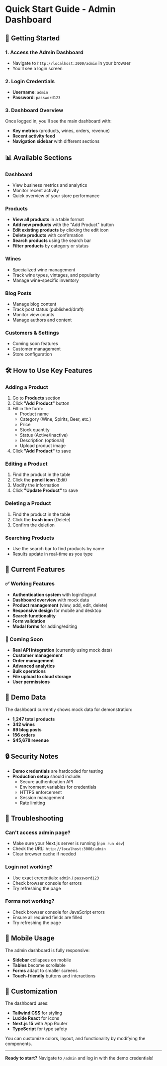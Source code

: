 # Quick Start Guide - Admin Dashboard

## 🚀 Getting Started

### 1. Access the Admin Dashboard
- Navigate to `http://localhost:3000/admin` in your browser
- You'll see a login screen

### 2. Login Credentials
- **Username**: `admin`
- **Password**: `password123`

### 3. Dashboard Overview
Once logged in, you'll see the main dashboard with:
- **Key metrics** (products, wines, orders, revenue)
- **Recent activity feed**
- **Navigation sidebar** with different sections

## 📊 Available Sections

### Dashboard
- View business metrics and analytics
- Monitor recent activity
- Quick overview of your store performance

### Products
- **View all products** in a table format
- **Add new products** with the "Add Product" button
- **Edit existing products** by clicking the edit icon
- **Delete products** with confirmation
- **Search products** using the search bar
- **Filter products** by category or status

### Wines
- Specialized wine management
- Track wine types, vintages, and popularity
- Manage wine-specific inventory

### Blog Posts
- Manage blog content
- Track post status (published/draft)
- Monitor view counts
- Manage authors and content

### Customers & Settings
- Coming soon features
- Customer management
- Store configuration

## 🛠️ How to Use Key Features

### Adding a Product
1. Go to **Products** section
2. Click **"Add Product"** button
3. Fill in the form:
   - Product name
   - Category (Wine, Spirits, Beer, etc.)
   - Price
   - Stock quantity
   - Status (Active/Inactive)
   - Description (optional)
   - Upload product image
4. Click **"Add Product"** to save

### Editing a Product
1. Find the product in the table
2. Click the **pencil icon** (Edit)
3. Modify the information
4. Click **"Update Product"** to save

### Deleting a Product
1. Find the product in the table
2. Click the **trash icon** (Delete)
3. Confirm the deletion

### Searching Products
- Use the search bar to find products by name
- Results update in real-time as you type

## 🔧 Current Features

### ✅ Working Features
- **Authentication system** with login/logout
- **Dashboard overview** with mock data
- **Product management** (view, add, edit, delete)
- **Responsive design** for mobile and desktop
- **Search functionality**
- **Form validation**
- **Modal forms** for adding/editing

### 🚧 Coming Soon
- **Real API integration** (currently using mock data)
- **Customer management**
- **Order management**
- **Advanced analytics**
- **Bulk operations**
- **File upload to cloud storage**
- **User permissions**

## 🎯 Demo Data

The dashboard currently shows mock data for demonstration:
- **1,247 total products**
- **342 wines**
- **89 blog posts**
- **156 orders**
- **$45,678 revenue**

## 🔒 Security Notes

- **Demo credentials** are hardcoded for testing
- **Production setup** should include:
  - Secure authentication API
  - Environment variables for credentials
  - HTTPS enforcement
  - Session management
  - Rate limiting

## 🐛 Troubleshooting

### Can't access admin page?
- Make sure your Next.js server is running (`npm run dev`)
- Check the URL: `http://localhost:3000/admin`
- Clear browser cache if needed

### Login not working?
- Use exact credentials: `admin` / `password123`
- Check browser console for errors
- Try refreshing the page

### Forms not working?
- Check browser console for JavaScript errors
- Ensure all required fields are filled
- Try refreshing the page

## 📱 Mobile Usage

The admin dashboard is fully responsive:
- **Sidebar** collapses on mobile
- **Tables** become scrollable
- **Forms** adapt to smaller screens
- **Touch-friendly** buttons and interactions

## 🎨 Customization

The dashboard uses:
- **Tailwind CSS** for styling
- **Lucide React** for icons
- **Next.js 15** with App Router
- **TypeScript** for type safety

You can customize colors, layout, and functionality by modifying the components.

---

**Ready to start?** Navigate to `/admin` and log in with the demo credentials! 